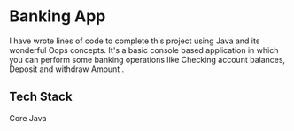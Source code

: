 # Banking App

I have wrote lines of code to complete this project using Java and its wonderful Oops concepts.
It's a basic console based application in which you can perform some banking operations like Checking account balances, Deposit and withdraw Amount .


## Tech Stack

Core Java
